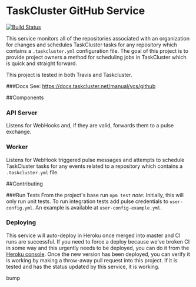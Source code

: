 TaskCluster GitHub Service
==========================
[![Build Status](https://travis-ci.org/taskcluster/taskcluster-github.svg?branch=master)](https://travis-ci.org/taskcluster/taskcluster-github)

This service monitors all of the repositories associated with an organization for changes and schedules TaskCluster tasks for any repository which contains a `.taskcluster.yml` configuration file. The goal of this project is to provide project owners a method for scheduling jobs in TaskCluster which is quick and straight forward.

This project is tested in both Travis and Taskcluster.

###Docs
See: https://docs.taskcluster.net/manual/vcs/github

##Components

### API Server
Listens for WebHooks and, if they are valid, forwards them to a pulse exchange.

### Worker
Listens for WebHook triggered pulse messages and attempts to schedule TaskCluster tasks for any events related to a repository which contains a `.taskcluster.yml` file.

##Contributing

###Run Tests
From the project's base run ``npm test``
*note:* Initially, this will only run unit tests. To run integration tests add pulse credentials to ``user-config.yml``. An example is available at ``user-config-example.yml``.

### Deploying
This service will auto-deploy in Heroku once merged into master and CI runs are successful. If you need to force a deploy because we've broken CI in some way and this urgently needs to be deployed, you can do it from the [Heroku console](https://dashboard-preview.heroku.com/apps/taskcluster-github/deploy/github). Once the new version has been deployed, you can verify it is working by making a throw-away pull request into this project. If it is tested and has the status updated by this service, it is working.

bump
